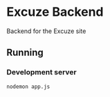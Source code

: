 # Excuze Backend
Backend for the Excuze site

## Running

### Development server
```
nodemon app.js
```
